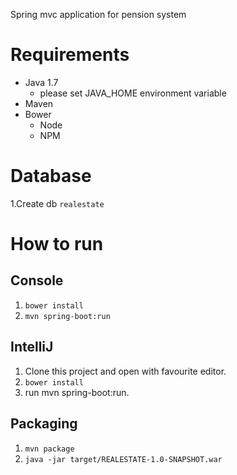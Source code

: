 Spring mvc application for pension system
# Requirements

* Java 1.7
    * please set JAVA_HOME environment variable 
* Maven
* Bower
    * Node
    * NPM
# Database

1.Create db `realestate`

# How to run

## Console

1. `bower install`
1. `mvn spring-boot:run`

## IntelliJ
 
1. Clone this project and open with favourite editor.
1. `bower install`
1. run mvn spring-boot:run.

## Packaging

1. `mvn package`
1. `java -jar target/REALESTATE-1.0-SNAPSHOT.war`
 
